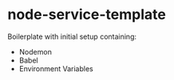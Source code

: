 # node-service-template

Boilerplate with initial setup containing:

- Nodemon
- Babel
- Environment Variables
